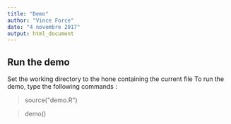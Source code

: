 ```yaml
---
title: "Demo"
author: "Vince Force"
date: "4 novembre 2017"
output: html_document
---
```

## Run the demo
Set the working directory to the hone containing the current file
To run the demo, type the following commands :
> source("demo.R")

> demo()
